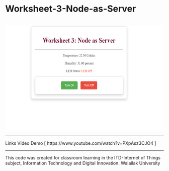 # Worksheet-3-Node-as-Server
<br>
<img src="https://github.com/atmin009/Worksheet-3-Node-as-Server/blob/main/imgs/1.png?raw=true" alt="Trulli" width="auto" height="333">
<hr>
Links Video Demo [ https://www.youtube.com/watch?v=PXpAsz3CJO4 ]
<hr>
This code was created for classroom learning in the ITD-Internet of Things subject, Information Technology and Digital Innovation. Walailak University
